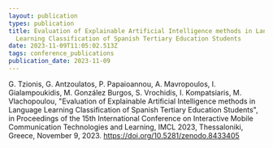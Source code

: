 ```yaml
---
layout: publication
types: publication
title: Evaluation of Explainable Artificial Intelligence methods in Language
  Learning Classification of Spanish Tertiary Education Students
date: 2023-11-09T11:05:02.513Z
tags: conference_publications
publication_date: 2023-11-09
---
```

<!--StartFragment-->

G. Tzionis, G. Antzoulatos, P. Papaioannou, A. Mavropoulos, I. Gialampoukidis, M. González Burgos, S. Vrochidis, I. Kompatsiaris, M. Vlachopoulou, "Evaluation of Explainable Artificial Intelligence methods in Language Learning Classification of Spanish Tertiary Education Students", i﻿n Proceedings of the 15th International Conference on Interactive Mobile Communication Technologies and Learning, IMCL 2023, Thessaloniki, Greece, November 9, 2023. <https://doi.org/10.5281/zenodo.8433405>

<!--EndFragment-->
